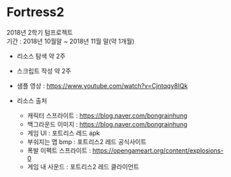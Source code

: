 # Fortress2
2018년 2학기 텀프로젝트  
기간 : 2018년 10월말 ~ 2018년 11월 말(약 1개월)
- 리소스 탐색 약 2주
- 스크립트 작성 약 2주    

- 샘플 영상 : https://www.youtube.com/watch?v=Cjntqqy8IQk

- 리소스 출처
  - 캐릭터 스프라이트 : https://blog.naver.com/bongrainhung
  - 백그라운드 이미지 : https://blog.naver.com/bongrainhung
  - 게임 UI : 포트리스 레드 apk
  - 부숴지는 맵 bmp : 포트리스2 레드 공식사이트
  - 폭발 이펙트 스프라이트 : https://opengameart.org/content/explosions-0
  - 게임 내 사운드 : 포트리스2 레드 클라이언트
